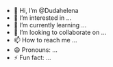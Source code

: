 - 👋 Hi, I’m @Dudahelena
- 👀 I’m interested in ...
- 🌱 I’m currently learning ...
- 💞️ I’m looking to collaborate on ...
- 📫 How to reach me ...
- 😄 Pronouns: ...
- ⚡ Fun fact: ...

<!---
Dudahelena/Dudahelena is a ✨ special ✨ repository because its `README.md` (this file) appears on your GitHub profile.
You can click the Preview link to take a look at your changes.
--->
